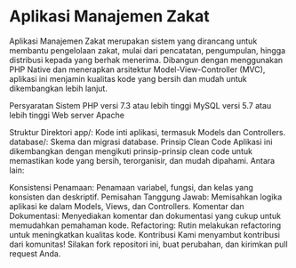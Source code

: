 ﻿# Aplikasi Manajemen Zakat
Aplikasi Manajemen Zakat merupakan sistem yang dirancang untuk membantu pengelolaan zakat, mulai dari pencatatan, pengumpulan, hingga distribusi kepada yang berhak menerima. Dibangun dengan menggunakan PHP Native dan menerapkan arsitektur Model-View-Controller (MVC), aplikasi ini menjamin kualitas kode yang bersih dan mudah untuk dikembangkan lebih lanjut.

Persyaratan Sistem
PHP versi 7.3 atau lebih tinggi
MySQL versi 5.7 atau lebih tinggi
Web server Apache

Struktur Direktori
app/: Kode inti aplikasi, termasuk Models dan Controllers.
database/: Skema dan migrasi database.
Prinsip Clean Code
Aplikasi ini dikembangkan dengan mengikuti prinsip-prinsip clean code untuk memastikan kode yang bersih, terorganisir, dan mudah dipahami. Antara lain:

Konsistensi Penamaan: Penamaan variabel, fungsi, dan kelas yang konsisten dan deskriptif.
Pemisahan Tanggung Jawab: Memisahkan logika aplikasi ke dalam Models, Views, dan Controllers.
Komentar dan Dokumentasi: Menyediakan komentar dan dokumentasi yang cukup untuk memudahkan pemahaman kode.
Refactoring: Rutin melakukan refactoring untuk meningkatkan kualitas kode.
Kontribusi
Kami menyambut kontribusi dari komunitas! Silakan fork repositori ini, buat perubahan, dan kirimkan pull request Anda.

